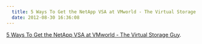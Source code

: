 ```yaml
---
  title: 5 Ways To Get the NetApp VSA at VMworld - The Virtual Storage Guy
  date: 2012-08-30 16:36:08
---
```


[5 Ways To Get the NetApp VSA at VMworld - The Virtual Storage Guy](http://virtualstorageguy.com/2012/08/27/5-ways-to-get-the-netapp-vsa-at-vmworld/).
